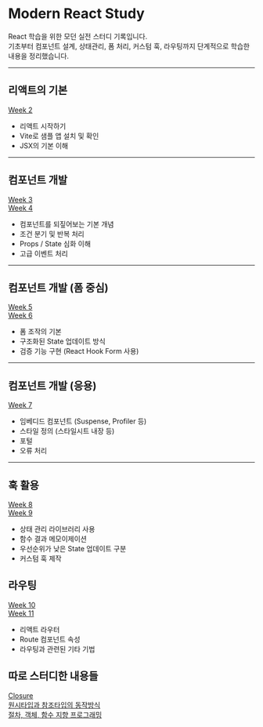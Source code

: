 # Modern React Study

React 학습을 위한 모던 실전 스터디 기록입니다.  
기초부터 컴포넌트 설계, 상태관리, 폼 처리, 커스텀 훅, 라우팅까지 단계적으로 학습한 내용을 정리했습니다.

---

## 리액트의 기본
[Week 2](https://general-biplane-e1e.notion.site/Week-2-1b3d858c2baa8078811bf7d894702db0?source=copy_link)

- 리액트 시작하기
- Vite로 샘플 앱 설치 및 확인
- JSX의 기본 이해

---

## 컴포넌트 개발
[Week 3](https://general-biplane-e1e.notion.site/Week-3-1bad858c2baa80c2ac11cfb25b878fcc?source=copy_link)
</br>
[Week 4](https://general-biplane-e1e.notion.site/Week-4-1bdd858c2baa80c0ba1ed5d086b4690d?source=copy_link)

- 컴포넌트를 되짚어보는 기본 개념
- 조건 분기 및 반복 처리
- Props / State 심화 이해
- 고급 이벤트 처리

---

## 컴포넌트 개발 (폼 중심)
[Week 5](https://general-biplane-e1e.notion.site/Week-5-1c7d858c2baa8049aa25fd20836532eb?source=copy_link)
</br>
[Week 6](https://general-biplane-e1e.notion.site/Week-6-1c7d858c2baa80279b3af81c128f8a79?source=copy_link)

- 폼 조작의 기본
- 구조화된 State 업데이트 방식
- 검증 기능 구현 (React Hook Form 사용)

---

## 컴포넌트 개발 (응용)
[Week 7](https://general-biplane-e1e.notion.site/Week-7-1e5d858c2baa804f9825dd92e796044c?source=copy_link)

- 임베디드 컴포넌트 (Suspense, Profiler 등)
- 스타일 정의 (스타일시트 내장 등)
- 포털
- 오류 처리

---

## 훅 활용
[Week 8](https://general-biplane-e1e.notion.site/Week-8-1f2d858c2baa80ca9a13dce66d3dff49?source=copy_link)
</br>
[Week 9](https://general-biplane-e1e.notion.site/Week-9-200d858c2baa806ebfe7e4e8c779b7de?source=copy_link)

- 상태 관리 라이브러리 사용
- 함수 결과 메모이제이션
- 우선순위가 낮은 State 업데이트 구분
- 커스텀 훅 제작

## 라우팅
[Week 10](https://general-biplane-e1e.notion.site/Week-10-216d858c2baa80f582ebcfaae3bcc90c?source=copy_link)
</br>
[Week 11](https://general-biplane-e1e.notion.site/Week-11-218d858c2baa8025ad62e2c94549294a?source=copy_link)

- 리액트 라우터
- Route 컴포넌트 속성
- 라우팅과 관련된 기타 기법

## 따로 스터디한 내용들
[Closure](https://general-biplane-e1e.notion.site/Closure-1c2d858c2baa803dba39d6ad332587e1?source=copy_link)
</br>
[원시타입과 참조타입의 동작방식](https://general-biplane-e1e.notion.site/Week-11-218d858c2baa8025ad62e2c94549294a?source=copy_link)
</br>
[절차, 객체, 함수 지향 프로그래밍](https://general-biplane-e1e.notion.site/1c2d858c2baa804087a0ce28a8557374?source=copy_link)
